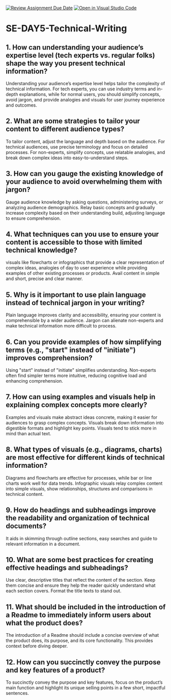 [![Review Assignment Due Date](https://classroom.github.com/assets/deadline-readme-button-22041afd0340ce965d47ae6ef1cefeee28c7c493a6346c4f15d667ab976d596c.svg)](https://classroom.github.com/a/zsAR-pyY)
[![Open in Visual Studio Code](https://classroom.github.com/assets/open-in-vscode-2e0aaae1b6195c2367325f4f02e2d04e9abb55f0b24a779b69b11b9e10269abc.svg)](https://classroom.github.com/online_ide?assignment_repo_id=18473905&assignment_repo_type=AssignmentRepo)
# SE-DAY5-Technical-Writing
## 1. How can understanding your audience’s expertise level (tech experts vs. regular folks) shape the way you present technical information?
Understanding your audience’s expertise level helps tailor the complexity of technical information. For tech experts, you can use industry terms and in-depth explanations, while for normal users, you should simplify concepts, avoid jargon, and provide analogies and visuals for user journey experience and outcomes.

## 2. What are some strategies to tailor your content to different audience types?
To tailor content, adjust the language and depth based on the audience. For technical audiences, use precise terminology and focus on detailed processes. For non-experts, simplify concepts, use relatable analogies, and break down complex ideas into easy-to-understand steps.

## 3. How can you gauge the existing knowledge of your audience to avoid overwhelming them with jargon?
Gauge audience knowledge by asking questions, administering surveys, or analyzing audience demographics. Relay basic concepts and gradually increase complexity based on their understanding build, adjusting language to ensure comprehension.

## 4. What techniques can you use to ensure your content is accessible to those with limited technical knowledge?
visuals like flowcharts or infographics that provide a clear representation of complex ideas, analogies of day to user experience while providing examples of other existing processes or products. Avail content in simple and short, precise and clear manner. 

## 5. Why is it important to use plain language instead of technical jargon in your writing?
Plain language improves clarity and accessibility, ensuring your content is comprehensible by a wider audience. Jargon can alienate non-experts and make technical information more difficult to process.
## 6. Can you provide examples of how simplifying terms (e.g., "start" instead of "initiate") improves comprehension?
Using "start" instead of "initiate" simplifies understanding. Non-experts often find simpler terms more intuitive, reducing cognitive load and enhancing comprehension.

## 7. How can using examples and visuals help in explaining complex concepts more clearly?
Examples and visuals make abstract ideas concrete, making it easier for audiences to grasp complex concepts. Visuals break down information into digestible formats and highlight key points. Visuals tend to stick more in mind than actual text.

## 8. What types of visuals (e.g., diagrams, charts) are most effective for different kinds of technical information?
Diagrams and flowcharts are effective for processes, while bar or line charts work well for data trends. Infographic visuals relay complex content into simple visuals, show relationships, structures and comparisons in technical content.

## 9. How do headings and subheadings improve the readability and organization of technical documents?
It aids in skimming through outline sections, easy searches and guide to relevant information in a document. 

## 10. What are some best practices for creating effective headings and subheadings?
Use clear, descriptive titles that reflect the content of the section. Keep them concise and ensure they help the reader quickly understand what each section covers. Format the title texts to stand out.

## 11. What should be included in the introduction of a Readme to immediately inform users about what the product does?
The introduction of a Readme should include a concise overview of what the product does, its purpose, and its core functionality. This provides context before diving deeper.

## 12. How can you succinctly convey the purpose and key features of a product?
To succinctly convey the purpose and key features, focus on the product’s main function and highlight its unique selling points in a few short, impactful sentences.


